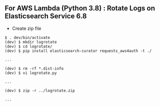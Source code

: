 ## For AWS Lambda (Python 3.8) : Rotate Logs on Elasticsearch Service 6.8

- Create zip file

```sh:create_zip_file
$ . dev/bin/activate
(dev) $ mkdir logrotate
(dev) $ cd logrotate/
(dev) $ pip install elasticsearch-curator requests_aws4auth -t ./

...

(dev) $ rm -rf *.dist-info
(dev) $ vi logrotate.py

...

(dev) $ zip -r ../logrotate.zip

...
```
